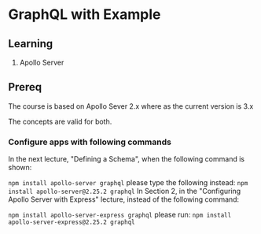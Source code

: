 # GraphQL with Example

## Learning

1. Apollo Server

## Prereq

The course is based on Apollo Sever 2.x where as the current version is 3.x

The concepts are valid for both.

### Configure apps with following commands

In the next lecture, "Defining a Schema", when the following command is shown:

`npm install apollo-server graphql`
please type the following instead:
`npm install apollo-server@2.25.2 graphql`
In Section 2, in the "Configuring Apollo Server with Express" lecture, instead of the following command:

`npm install apollo-server-express graphql`
please run:
`npm install apollo-server-express@2.25.2 graphql`
